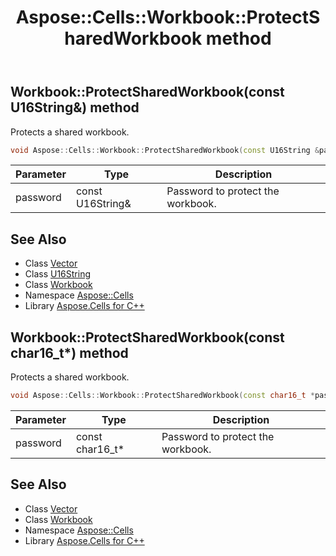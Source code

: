﻿---
title: Aspose::Cells::Workbook::ProtectSharedWorkbook method
linktitle: ProtectSharedWorkbook
second_title: Aspose.Cells for C++ API Reference
description: 'Aspose::Cells::Workbook::ProtectSharedWorkbook method. Protects a shared workbook in C++.'
type: docs
weight: 3700
url: /cpp/aspose.cells/workbook/protectsharedworkbook/
---
## Workbook::ProtectSharedWorkbook(const U16String\&) method


Protects a shared workbook.

```cpp
void Aspose::Cells::Workbook::ProtectSharedWorkbook(const U16String &password)
```


| Parameter | Type | Description |
| --- | --- | --- |
| password | const U16String\& | Password to protect the workbook. |

## See Also

* Class [Vector](../../vector/)
* Class [U16String](../../u16string/)
* Class [Workbook](../)
* Namespace [Aspose::Cells](../../)
* Library [Aspose.Cells for C++](../../../)
## Workbook::ProtectSharedWorkbook(const char16_t*) method


Protects a shared workbook.

```cpp
void Aspose::Cells::Workbook::ProtectSharedWorkbook(const char16_t *password)
```


| Parameter | Type | Description |
| --- | --- | --- |
| password | const char16_t* | Password to protect the workbook. |

## See Also

* Class [Vector](../../vector/)
* Class [Workbook](../)
* Namespace [Aspose::Cells](../../)
* Library [Aspose.Cells for C++](../../../)
